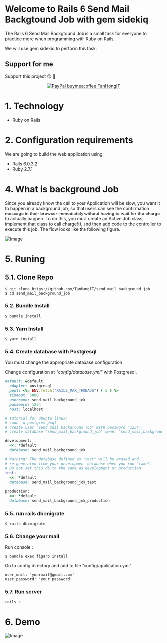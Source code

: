 # Welcome to Rails 6 Send Mail Backgtound Job with gem sidekiq

The Rails 6  Send Mail Backgtound Job is a small task for everyone to practice more when programming with Ruby on Rails.

We will use gem sidekiq to perform this task.

## Support for me
Support this project :stuck_out_tongue_winking_eye: :pray:
<p align="center">
    <a href="https://www.paypal.me/tanhongit" target="_blank"><img src="https://img.shields.io/badge/Donate-PayPal-green.svg" data-origin="https://img.shields.io/badge/Donate-PayPal-green.svg" alt="PayPal buymeacoffee TanHongIT"></a>
</p>

# 1. Technology
- Ruby on Rails

# 2. Configuration requirements
We are going to build the web application using:
- Rails 6.0.3.2
- Ruby 2.7.1

# 4. What is background Job
Since you already know the call to your Application will be slow, you want it to happen in a background job, so that users can see the confirmation message in their browser immediately without having to wait for the charge to actually happen. To do this, you must create an Active Job class, implement that class to call charge!(), and then add code to the controller to execute this job. The flow looks like the following figure.

![Image](https://imgur.com/Ns3P04e.png)

# 5. Runing

## 5.1. Clone Repo

```
$ git clone https://github.com/TanHongIT/send_mail_background_job
$ cd send_mail_background_job
```

### 5.2. Bundle Install 

```
$ bundle install
```

### 5.3. Yarn Install 

```
$ yarn install
```

### 5.4. Create database with Postgresql

You must change the appropriate database configuration

Change configuration at _"config/database.yml"_ with Postgresql.

```ruby
default: &default
  adapter: postgresql
  pool: <%= ENV.fetch("RAILS_MAX_THREADS") { 5 } %>
  timeout: 5000
  username: send_mail_background_job
  password: 1234
  host: localhost

# tutorial for ubuntu linux:
# sudo -u postgres psql
# create user "send_mail_background_job" with password '1234';  
# create database "send_mail_background_job" owner "send_mail_background_job"; 

development:
  <<: *default
  database: send_mail_background_job

# Warning: The database defined as "test" will be erased and
# re-generated from your development database when you run "rake".
# Do not set this db to the same as development or production.
test:
  <<: *default
  database: send_mail_background_job_test

production:
  <<: *default
  database: send_mail_background_job_production
```

### 5.5. run rails db:migrate

```
$ rails db:migrate
```

### 5.6. Change your mail

Run console :

```
$ bundle exec figaro install
```

Go to config directory and add to file "config/application.yml"

```
user_mail: 'yourmail@gmail.com'
user_password: 'your password'
```

### 5.7. Run server 

```
rails s
```

# 6. Demo

![Image](https://imgur.com/xON93Xa.png)
